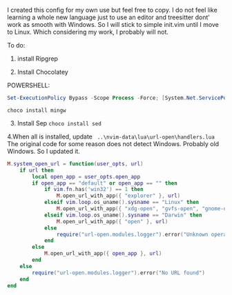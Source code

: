 I created this config for my own use but feel free to copy.
I do not feel like learning a whole new language just to use an editor and treesitter dont' work as smooth with Windows. So I will stick to simple init.vim until I move to Linux. Which considering my work, I probably will not.

To do:

1. install Ripgrep

2. Install Chocolatey

POWERSHELL:

```ps1
Set-ExecutionPolicy Bypass -Scope Process -Force; [System.Net.ServicePointManager]::SecurityProtocol = [System.Net.ServicePointManager]::SecurityProtocol -bor 3072; iex ((New-Object System.Net.WebClient).DownloadString('https://community.chocolatey.org/install.ps1'))
```
`choco install mingw`


3. Install Sep
`choco install sed`

4.When all is installed, update ` ..\nvim-data\lua\url-open\handlers.lua`
The original code for some reason does not detect Windows.
Probably old Windows. So I updated it.

```lua
M.system_open_url = function(user_opts, url)
    if url then
        local open_app = user_opts.open_app
        if open_app == "default" or open_app == "" then
            if vim.fn.has('win32') == 1 then
                M.open_url_with_app({ "explorer" }, url)
            elseif vim.loop.os_uname().sysname == "Linux" then
                M.open_url_with_app({ "xdg-open", "gvfs-open", "gnome-open", "wslview" }, url)
            elseif vim.loop.os_uname().sysname == "Darwin" then
                M.open_url_with_app({ "open" }, url)
            else
                require("url-open.modules.logger").error("Unknown operating system")
            end
        else
            M.open_url_with_app({ open_app }, url)
        end
    else
        require("url-open.modules.logger").error("No URL found")
    end
end
```

